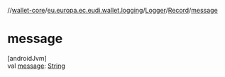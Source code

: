 //[wallet-core](../../../../index.md)/[eu.europa.ec.eudi.wallet.logging](../../index.md)/[Logger](../index.md)/[Record](index.md)/[message](message.md)

# message

[androidJvm]\
val [message](message.md): [String](https://kotlinlang.org/api/latest/jvm/stdlib/kotlin/-string/index.html)
